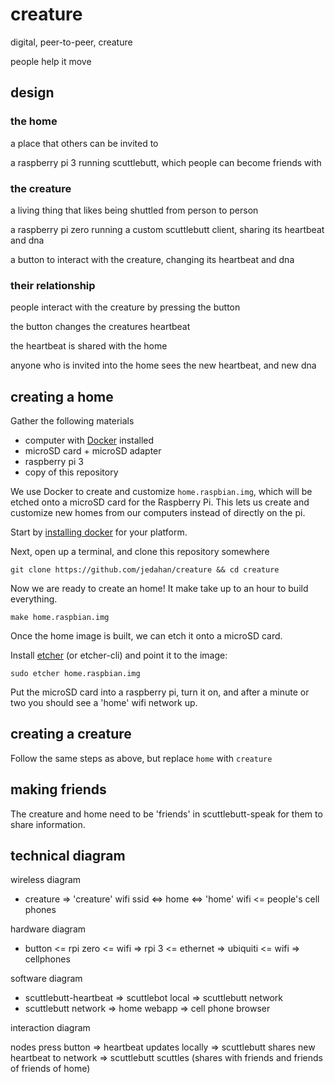 # creature

digital, peer-to-peer, creature

people help it move

## design

### the home

a place that others can be invited to

a raspberry pi 3 running scuttlebutt, which people can become friends with

### the creature

a living thing that likes being shuttled from person to person

a raspberry pi zero running a custom scuttlebutt client, sharing its heartbeat and dna

a button to interact with the creature, changing its heartbeat and dna


### their relationship

people interact with the creature by pressing the button

the button changes the creatures heartbeat

the heartbeat is shared with the home

anyone who is invited into the home sees the new heartbeat, and new dna

## creating a home

Gather the following materials

* computer with [Docker](https://www.docker.com/get-started) installed
* microSD card + microSD adapter
* raspberry pi 3
* copy of this repository

We use Docker to create and customize `home.raspbian.img`, which will be etched onto a microSD card for the Raspberry Pi. This lets us create and customize new homes from our computers instead of directly on the pi.

Start by [installing docker](https://www.docker.com/get-started) for your platform.

Next, open up a terminal, and clone this repository somewhere


    git clone https://github.com/jedahan/creature && cd creature

Now we are ready to create an home! It make take up to an hour to build everything.

    make home.raspbian.img

Once the home image is built, we can etch it onto a microSD card.

Install [etcher](https://etcher.io/) (or etcher-cli) and point it to the image:

    sudo etcher home.raspbian.img

Put the microSD card into a raspberry pi, turn it on, and after a minute or two you should see a 'home' wifi network up.

## creating a creature

Follow the same steps as above, but replace `home` with `creature`

## making friends

The creature and home need to be 'friends' in scuttlebutt-speak for them to share information.

## technical diagram

wireless diagram

* creature => 'creature' wifi ssid <=> home <=> 'home' wifi <= people's cell phones

hardware diagram

* button <= rpi zero <= wifi => rpi 3 <= ethernet => ubiquiti <= wifi => cellphones

software diagram

* scuttlebutt-heartbeat => scuttlebot local => scuttlebutt network
* scuttlebutt network => home webapp => cell phone browser

interaction diagram

nodes press button => heartbeat updates locally => scuttlebutt shares new heartbeat to network => scuttlebutt scuttles (shares with friends and friends of friends of home)

